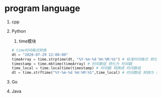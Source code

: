 # program language

1. cpp
2. Python
    1. time模块
    
      ```python
    # time时间格式转换
    dt = "2020-07-29 12:00:00"
    timeArray = time.strptime(dt, "%Y-%m-%d %H:%M:%S") # 标准时间格式 转化为 时间数组
    timestamp = time.mktime(timeArray) # 时间数组 转化为 时间戳
    time_local = time.localtime(timestamp) # 时间戳 转换成 时间数组
    dt = time.strftime("%Y-%m-%d %H:%M:%S",time_local) # 时间数组 转换为 标准时间格式
      ```
3. Go
4. Java

